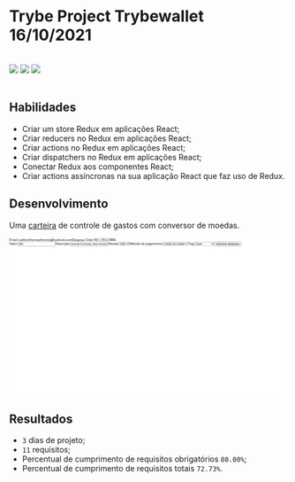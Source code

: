# Trybe Project Trybewallet 16/10/2021
<br>
<div style="display: inline_block">
  <img src="https://img.shields.io/badge/react-61DAFB?style=for-the-badge&logo=react&logoColor=fff&logoWidth=20"/>
  <img src="https://img.shields.io/badge/react router-CA4245?style=for-the-badge&logo=reactrouter&logoColor=fff&logoWidth=20"/>
  <img src="https://img.shields.io/badge/redux-764ABC?style=for-the-badge&logo=redux&logoColor=fff&logoWidth=20"/>
</div>
<br>

## Habilidades

- Criar um store Redux em aplicações React;
- Criar reducers no Redux em aplicações React;
- Criar actions no Redux em aplicações React;
- Criar dispatchers no Redux em aplicações React;
- Conectar Redux aos componentes React;
- Criar actions assíncronas na sua aplicação React que faz uso de Redux.

## Desenvolvimento
Uma [carteira](https://weltonthomasferreira.github.io/trybe-project-trybewallet/#/) de controle de gastos com conversor de moedas.

![Imagem do site desenvolvido](./readme/images/trybewallet-site.png "Site")

## Resultados

- `3` dias de projeto;
- `11` requisitos;
- Percentual de cumprimento de requisitos obrigatórios `80.00%`;
- Percentual de cumprimento de requisitos totais `72.73%`.
